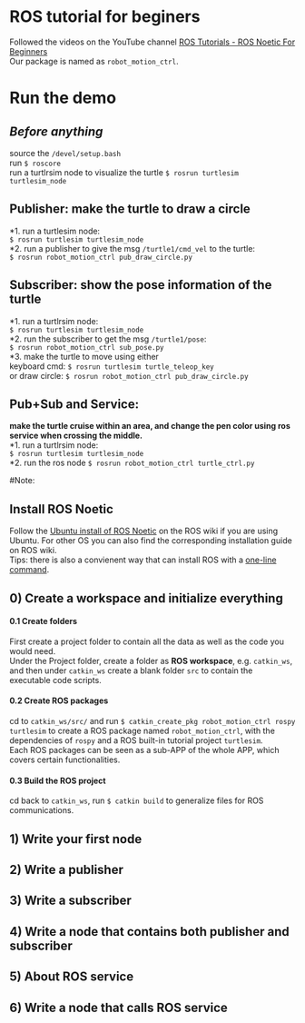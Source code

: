 # ROS tutorial for beginers  
Followed the videos on the YouTube channel [ROS Tutorials - ROS Noetic For Beginners](https://www.youtube.com/playlist?list=PLLSegLrePWgIbIrA4iehUQ-impvIXdd9Q)  
Our package is named as `robot_motion_ctrl`.  
  
# Run the demo  
## *Before anything*  
source the `/devel/setup.bash`  
run `$ roscore`  
run a turtlrsim node to visualize the turtle `$ rosrun turtlesim turtlesim_node`  
  
## **Publisher:** make the turtle to draw a circle  
*1. run a turtlesim node:  
`$ rosrun turtlesim turtlesim_node`  
*2. run a publisher to give the msg `/turtle1/cmd_vel` to the turtle:  
`$ rosrun robot_motion_ctrl pub_draw_circle.py`  
  
## **Subscriber:** show the pose information of the turtle  
*1. run a turtlrsim node:  
`$ rosrun turtlesim turtlesim_node`  
*2. run the subscriber to get the msg `/turtle1/pose`:  
`$ rosrun robot_motion_ctrl sub_pose.py`  
*3. make the turtle to move using either  
keyboard cmd: `$ rosrun turtlesim turtle_teleop_key`  
or draw circle: `$ rosrun robot_motion_ctrl pub_draw_circle.py`  
  
## **Pub+Sub and Service:**  
**make the turtle cruise within an area, and change the pen color using ros service when crossing the middle.**  
*1. run a turtlrsim node:  
`$ rosrun turtlesim turtlesim_node`  
*2. run the ros node `$ rosrun robot_motion_ctrl turtle_ctrl.py`  
  
  
#Note:    
## Install ROS Noetic  
Follow the [Ubuntu install of ROS Noetic](http://wiki.ros.org/noetic/Installation/Ubuntu) on the ROS wiki if you are using Ubuntu. For other OS you can also find the corresponding installation guide on ROS wiki.  
Tips: there is also a convienent way that can install ROS with a [one-line command](http://wiki.ros.org/ROS/Installation/TwoLineInstall/).  
  
## 0) Create a workspace and initialize everything  
#### 0.1 Create folders
First create a project folder to contain all the data as well as the code you would need.  
Under the Project folder, create a folder as **ROS workspace**, e.g. `catkin_ws`, and then under `catkin_ws` create a blank folder `src` to contain the executable code scripts.  
  
#### 0.2 Create ROS packages  
cd to `catkin_ws/src/` and run `$ catkin_create_pkg robot_motion_ctrl rospy turtlesim` to create a ROS package named `robot_motion_ctrl`, with the dependencies of `rospy` and a ROS built-in tutorial project `turtlesim`.  
Each ROS packages can be seen as a sub-APP of the whole APP, which covers certain functionalities.  
  
#### 0.3 Build the ROS project
cd back to `catkin_ws`, run `$ catkin build` to generalize files for ROS communications.  
  
## 1) Write your first node  
  
## 2) Write a publisher  
  
## 3) Write a subscriber  
  
## 4) Write a node that contains both publisher and subscriber  

## 5) About ROS service  
  
## 6) Write a node that calls ROS service  
